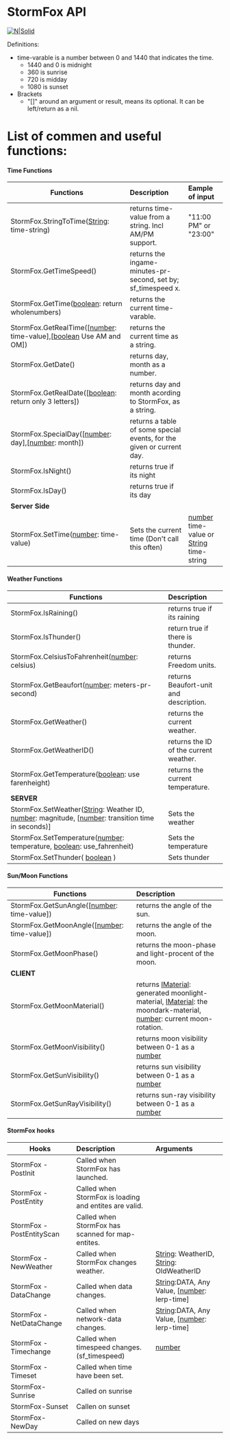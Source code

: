 # StormFox API

[![N|Solid](https://i.imgur.com/HMHQEmA.png)](https://steamcommunity.com/sharedfiles/filedetails/?id=1132466603)

Definitions:
  - time-varable is a number between 0 and 1440 that indicates the time. 
    - 1440 and 0 is midnight
    - 360 is sunrise
    - 720 is midday
    - 1080 is sunset
- Brackets
    - "[]" around an argument or result, means its optional. It can be left/return as a nil.

# List of commen and useful functions:
#### Time Functions
| Functions        | Description| Eample of input  |
| -------------------- |:-------------|:------|
| StormFox.StringToTime([String](http://wiki.garrysmod.com/page/Category:string): time-string)  | returns time-value from a string. Incl AM/PM support. | "11:00 PM" or "23:00" |
| StormFox.GetTimeSpeed()                                                                       | returns the ingame-minutes-pr-second, set by; sf_timespeed x. | |
| StormFox.GetTime([boolean](http://wiki.garrysmod.com/page/Category:boolean): return wholenumbers) | returns the current time-varable. |
| StormFox.GetRealTime([[number](http://wiki.garrysmod.com/page/Category:number): time-value],[[boolean](http://wiki.garrysmod.com/page/Category:boolean) Use AM and OM]) | returns the current time as a string.| |
| StormFox.GetDate()                                                                                        | returns day, month as a number. | |
| StormFox.GetRealDate([[boolean](http://wiki.garrysmod.com/page/Category:boolean): return only 3 letters]) | returns day and month acording to StormFox, as a string. |
| StormFox.SpecialDay([[number](http://wiki.garrysmod.com/page/Category:number): day],[[number](http://wiki.garrysmod.com/page/Category:number): month]) | returns a table of some special events, for the given or current day. |
| StormFox.IsNight() | returns true if its night |
| StormFox.IsDay() | returns true if its day |
|**Server Side**|
|StormFox.SetTime([number](http://wiki.garrysmod.com/page/Category:number): time-value) | Sets the current time (Don't call this often)| [number](http://wiki.garrysmod.com/page/Category:number) time-value or [String](http://wiki.garrysmod.com/page/Category:string) time-string|  

#### Weather Functions
| Functions        | Description           |
| ------------- |:-------------|
| StormFox.IsRaining() | returns true if its raining |
| StormFox.IsThunder() | return true if there is thunder. |
| StormFox.CelsiusToFahrenheit([number](http://wiki.garrysmod.com/page/Category:number): celsius) | returns Freedom units.|
| StormFox.GetBeaufort([number](http://wiki.garrysmod.com/page/Category:number): meters-pr-second) | returns Beaufort-unit and description. |
| StormFox.GetWeather() | returns the current weather. |
| StormFox.GetWeatherID() | returns the ID of the current weather.|
| StormFox.GetTemperature([boolean](http://wiki.garrysmod.com/page/Category:boolean): use farenheight)| returns the current temperature.|
|**SERVER**|
|StormFox.SetWeather([String](http://wiki.garrysmod.com/page/Category:string): Weather ID, [number](http://wiki.garrysmod.com/page/Category:number): magnitude, [[number](http://wiki.garrysmod.com/page/Category:number): transition time in seconds)]| Sets the weather |
| StormFox.SetTemperature([number](http://wiki.garrysmod.com/page/Category:number): temperature, [boolean](http://wiki.garrysmod.com/page/Category:boolean): use_fahrenheit) | Sets the temperature |
| StormFox.SetThunder( [boolean](http://wiki.garrysmod.com/page/Category:boolean) ) | Sets thunder |

#### Sun/Moon Functions
| Functions        | Description           |
| ------------- |:-------------|
| StormFox.GetSunAngle([[number](http://wiki.garrysmod.com/page/Category:number): time-value]) | returns the angle of the sun. |
| StormFox.GetMoonAngle([[number](http://wiki.garrysmod.com/page/Category:number): time-value]) |  returns the angle of the moon. |
| StormFox.GetMoonPhase() | returns the moon-phase and light-procent of the moon. |
| **CLIENT** |
| StormFox.GetMoonMaterial() | returns [IMaterial](http://wiki.garrysmod.com/page/Category:IMaterial): generated moonlight-material, [IMaterial](http://wiki.garrysmod.com/page/Category:IMaterial): the moondark-material, [number](http://wiki.garrysmod.com/page/Category:number): current moon-rotation.|
| StormFox.GetMoonVisibility() | returns moon visibility between 0-1 as a [number](http://wiki.garrysmod.com/page/Category:number) |
| StormFox.GetSunVisibility() | returns sun visibility between 0-1 as a [number](http://wiki.garrysmod.com/page/Category:number) |
| StormFox.GetSunRayVisibility() | returns sun-ray visibility between 0-1 as a [number](http://wiki.garrysmod.com/page/Category:number) |

#### StormFox hooks
| Hooks                 | Description                                               | Arguments |
| -------------         |:-----------------------------------                       |:--------------|
| StormFox - PostInit   | Called when StormFox has launched.                        |
| StormFox - PostEntity | Called when StormFox is loading and entites are valid.    |
| StormFox - PostEntityScan | Called when StormFox has scanned for map-entites.     |
| StormFox - NewWeather | Called when StormFox changes weather.                     | [String](http://wiki.garrysmod.com/page/Category:string): WeatherID, [String](http://wiki.garrysmod.com/page/Category:string): OldWeatherID |
| StormFox - DataChange | Called when data changes.                                 | [String](http://wiki.garrysmod.com/page/Category:string):DATA, Any Value, [[number](http://wiki.garrysmod.com/page/Category:number): lerp-time] |
| StormFox - NetDataChange | Called when network-data changes.                      | [String](http://wiki.garrysmod.com/page/Category:string):DATA, Any Value, [[number](http://wiki.garrysmod.com/page/Category:number): lerp-time]               |
| StormFox - Timechange | Called when timespeed changes. (sf_timespeed)             | [number](http://wiki.garrysmod.com/page/Category:number) |
| StormFox - Timeset| Called when time have been set.                               |
| StormFox-Sunrise                                                                  | Called on sunrise |
| StormFox-Sunset                                                                   | Callen on sunset |
| StormFox-NewDay												                    | Called on new days |
